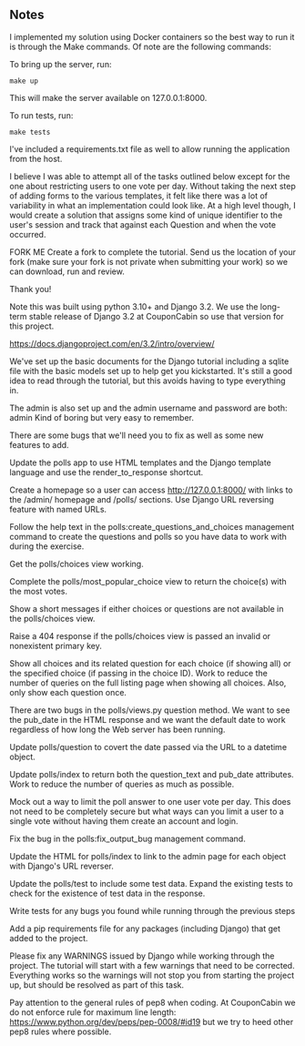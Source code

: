 ## Notes
I implemented my solution using Docker containers so the best way to run it is through the Make commands. Of note are the following commands:

To bring up the server, run:
```
make up
```
This will make the server available on 127.0.0.1:8000.

To run tests, run:
```
make tests
```

I've included a requirements.txt file as well to allow running the application from the host.

I believe I was able to attempt all of the tasks outlined below except for the one about restricting users to one vote per day. Without taking the next step of adding forms to the various templates, it felt like there was a lot of variability in what an implementation could look like. At a high level though, I would create a solution that assigns some kind of unique identifier to the user's session and track that against each Question and when the vote occurred.


FORK ME
Create a fork to complete the tutorial. Send us the location of your fork (make sure your fork is not private when submitting your work) so we can download, run and review.

Thank you!



Note this was built using python 3.10+ and Django 3.2. We use the long-term stable release of Django 3.2 at CouponCabin so use that version for this project.

https://docs.djangoproject.com/en/3.2/intro/overview/

We've set up the basic documents for the Django tutorial including a sqlite file with the basic models set up to help get you kickstarted. It's still a good idea to read through the tutorial, but this avoids having to type everything in.

The admin is also set up and the admin username and password are both: admin
Kind of boring but very easy to remember.

There are some bugs that we'll need you to fix as well as some new features to add.

Update the polls app to use HTML templates and the Django template language and use the render_to_response shortcut.

Create a homepage so a user can access http://127.0.0.1:8000/ with links to the /admin/ homepage and /polls/ sections. Use Django URL reversing feature with named URLs.

Follow the help text in the polls:create_questions_and_choices management command to create the questions and polls so you have data to work with during the exercise.

Get the polls/choices view working.

Complete the polls/most_popular_choice view to return the choice(s) with the most votes.

Show a short messages if either choices or questions are not available in the polls/choices view.

Raise a 404 response if the polls/choices view is passed an invalid or nonexistent primary key.

Show all choices and its related question for each choice (if showing all) or the specified choice (if passing in the choice ID). Work to reduce the number of queries on the full listing page when showing all choices. Also, only show each question once.

There are two bugs in the polls/views.py question method. We want to see the pub_date in the HTML response and we want the default date to work regardless of how long the Web server has been running.

Update polls/question to covert the date passed via the URL to a datetime object.

Update polls/index to return both the question_text and pub_date attributes. Work to reduce the number of queries as much as possible.

Mock out a way to limit the poll answer to one user vote per day. This does not need to be completely secure but what ways can you limit a user to a single vote without having them create an account and login.

Fix the bug in the polls:fix_output_bug management command.

Update the HTML for polls/index to link to the admin page for each object with Django's URL reverser.

Update the polls/test to include some test data. Expand the existing tests to check for the existence of test data in the response.

Write tests for any bugs you found while running through the previous steps

Add a pip requirements file for any packages (including Django) that get added to the project.

Please fix any WARNINGS issued by Django while working through the project. The tutorial will start with a few warnings that need to be corrected. Everything works so the warnings will not stop you from starting the project up, but should be resolved as part of this task.

Pay attention to the general rules of pep8 when coding. At CouponCabin we do not enforce rule for maximum line length: https://www.python.org/dev/peps/pep-0008/#id19 but we try to heed other pep8 rules where possible.
